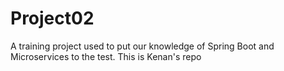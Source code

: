 # Project02
A training project used to put our knowledge of Spring Boot and Microservices to the test.
This is Kenan's repo
